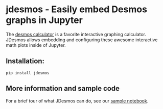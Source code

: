 # jdesmos - Easily embed Desmos graphs in Jupyter

The [desmos calculator](https://www.desmos.com/calculator) is a favorite interactive graphing calculator.  JDesmos allows embedding and configuring these awesome interactive math plots inside of Jupyter.

## Installation:

```pip install jdesmos```

## More information and sample code

For a brief tour of what JDesmos can do, see our [sample notebook](https://github.com/CodeSolid/jdesmos/blob/main/Demo.ipynb).
